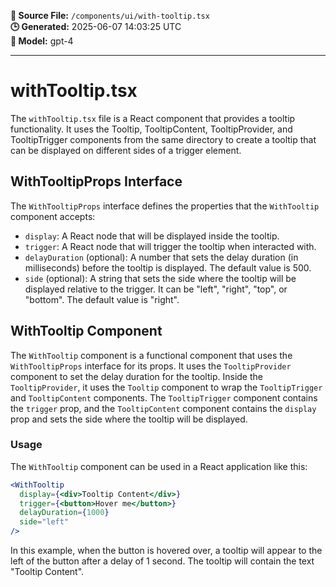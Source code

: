 **📄 Source File:** `/components/ui/with-tooltip.tsx`  
**🕒 Generated:** 2025-06-07 14:03:25 UTC  
**🤖 Model:** gpt-4

---

# withTooltip.tsx

The `withTooltip.tsx` file is a React component that provides a tooltip functionality. It uses the Tooltip, TooltipContent, TooltipProvider, and TooltipTrigger components from the same directory to create a tooltip that can be displayed on different sides of a trigger element.

## WithTooltipProps Interface

The `WithTooltipProps` interface defines the properties that the `WithTooltip` component accepts:

- `display`: A React node that will be displayed inside the tooltip.
- `trigger`: A React node that will trigger the tooltip when interacted with.
- `delayDuration` (optional): A number that sets the delay duration (in milliseconds) before the tooltip is displayed. The default value is 500.
- `side` (optional): A string that sets the side where the tooltip will be displayed relative to the trigger. It can be "left", "right", "top", or "bottom". The default value is "right".

## WithTooltip Component

The `WithTooltip` component is a functional component that uses the `WithTooltipProps` interface for its props. It uses the `TooltipProvider` component to set the delay duration for the tooltip. Inside the `TooltipProvider`, it uses the `Tooltip` component to wrap the `TooltipTrigger` and `TooltipContent` components. The `TooltipTrigger` component contains the `trigger` prop, and the `TooltipContent` component contains the `display` prop and sets the side where the tooltip will be displayed.

### Usage

The `WithTooltip` component can be used in a React application like this:

```jsx
<WithTooltip
  display={<div>Tooltip Content</div>}
  trigger={<button>Hover me</button>}
  delayDuration={1000}
  side="left"
/>
```

In this example, when the button is hovered over, a tooltip will appear to the left of the button after a delay of 1 second. The tooltip will contain the text "Tooltip Content".